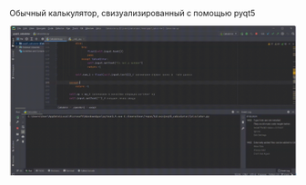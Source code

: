 Обычный калькулятор, свизуализированный с помощью pyqt5

![](https://github.com/AlinaZoloeva/liloxz/blob/main/Pyqt5Calculator/cash/20240207140531.gif)
